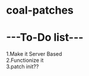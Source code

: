 # coal-patches


# ---To-Do list---
<p>1.Make it Server Based <br>
2.Functionize it <br>
3.patch init?? <br>


</p>
